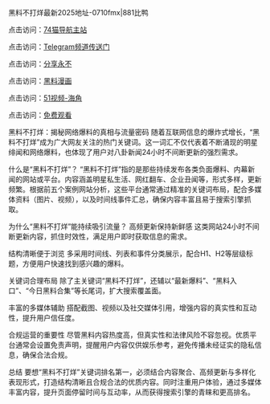 黑料不打烊最新2025地址-0710fmx|881比鸭

点击访问：<a href="https://74mao.com/">74猫导航主站</a>

点击访问：<a href="https://74mao.com/">Telegram频道传送门</a>

点击访问：<a href="https://heiliaoxrq8i9.pages.dev">分享永不</a>

点击访问：<a href="https://heiliao9wsbg3.pages.dev ">黑料漫画</a>

点击访问：<a href="https://heiliaoryrhyu.pages.dev">51视频-海角</a>

点击访问：<a href="https://heiliaox6jgh3.pages.dev">免费观看</a>

黑料不打烊：揭秘网络爆料的真相与流量密码
随着互联网信息的爆炸式增长，“黑料不打烊”成为广大网友关注的热门关键词。这一词汇不仅代表着不断涌现的明星绯闻和网络爆料，也体现了用户对八卦新闻24小时不间断更新的强烈需求。

什么是“黑料不打烊”？
“黑料不打烊”指的是那些持续发布各类负面爆料、内幕新闻的网站或平台。内容涵盖明星私生活、网红翻车、企业丑闻等，形式多样，更新频繁。根据前五个案例网站分析，这些平台通常通过精准的关键词布局，配合多媒体资料（图片、视频），以及时间线事件汇总，确保内容丰富且易于搜索引擎抓取。

为什么“黑料不打烊”能持续吸引流量？
高频更新保持新鲜感
这类网站24小时不间断更新内容，抓住时效性，满足用户即时获取信息的需求。

结构清晰便于浏览
多采用时间线、列表和事件分类展示，配合H1、H2等层级标题，方便用户快速找到感兴趣的爆料。

关键词合理布局
除了主关键词“黑料不打烊”，还辅以“最新爆料”、“黑料入口”、“今日黑料合集”等长尾词，扩大搜索覆盖面。

丰富的多媒体辅助
搭配截图、视频以及社交媒体引用，增强内容的真实性和互动性，提升用户信任度。

合规运营的重要性
尽管黑料内容热度高，但真实性和法律风险不容忽视。优质平台通常会设置免责声明，提醒用户内容仅供娱乐参考，避免传播未经证实的隐私信息，确保合法合规。

总结
要想“黑料不打烊”关键词排名第一，必须结合内容聚合、高频更新与多样化表现形式，打造结构清晰且合规合法的优质内容。同时注重用户体验，通过多媒体丰富内容，提升页面停留时间与互动率，从而获得搜索引擎的青睐和更高排名。
